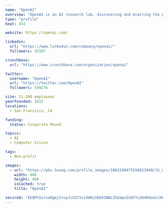 ```yaml
---
name: "OpenAI"
overview: "OpenAI is an AI research lab, discovering and enacting the path to safe artificial general intelligence."
type: "profile"
heat: 343

website: https://openai.com/

linkedin:
  url: "https://www.linkedin.com/company/openai/"
  followers: 35107

crunchbase:
  url: "https://www.crunchbase.com/organization/openai"

twitter:
  username: "OpenAI"
  url: "https://twitter.com/OpenAI"
  followers: 549276

size: 51-200 employees
yearFounded: 2015
locations:
  - San Francisco, CA

funding:
  status: Corporate Round

topics:
  - AI
  - Computer Vision

tags:
  - Non-profit

images:
  - url: "https://pbs.twimg.com/profile_images/1002240475556823040/lb_Q04CY_400x400.jpg"
    width: 400
    height: 400
    isCached: true
    title: "OpenAI"

secured: "EEQPhIorsaDgmjI+uyJcUZtSvc9A6LhDE81NALZkEmpoIXGFYLbD4KOaaCcHLWtJyzPAE3KBtixSDozbYbrIBRlWn2jZVWHUK6IVhFTZtZ9JBk4UJZzLDorZVlJ1ZFlzw3sOY3CkdjH5qYdXMjF6U9X6mJeSPRTTcV9yv6xr0BuwOEIFdHlhcemZwQ+QSFGbLOAr9e7riy60d3VR6AyfdxRRb06xI71iLMxDYAz5RZd6Ba352pOTKfJATXzRSdT/Xasg8BP8pDB4kX7ijwE492fkcjVarUGIusOvCe6tK1he1tld3RzbkDsnC1rTZWjfVLd+QgoFhixqgE16D8k7MpDslbGfUSt7QbaTTTJbHXrXzIt6nUN3SVtm/ja8nlki2nW1ehxxXKzIgAD+VCBnor8zArJtST1RpWjJWxqjggQ=;lLlHnr1TAUguNvVFx7mghQ=="
---
```



